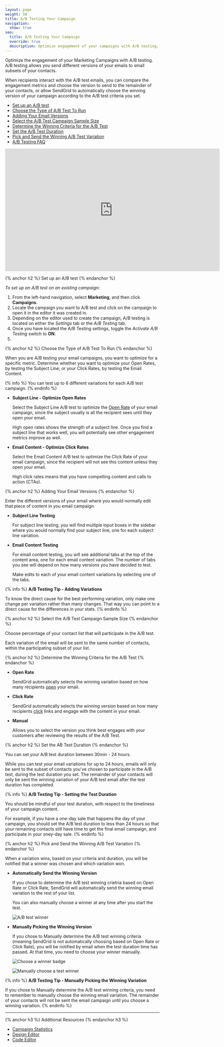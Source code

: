 ```yaml
---
layout: page
weight: 50
title: A/B Testing Your Campaign
navigation:
  show: true
seo:
  title: A/B Testing Your Campaign
  override: true
  description: Optimize engagement of your campaigns with A/B testing, by sending different versions of your emails to a small subset of your contacts and measuring the engagement results.
---
```

Optimize the engagement of your Marketing Campaigns with A/B testing. A/B testing allows you send different versions of your emails to small subsets of your contacts.

When recipients interact with the A/B test emails, you can compare the engagement metrics and choose the version to send to the remainder of your contacts, or allow SendGrid to automatically choose the winning version of your campaign according to the A/B test criteria you set.

- [Set up an A/B test](#-Set-up-an-AB-test)
- [Choose the Type of A/B Test To Run](#-Choose-the-Type-of-AB-Test-To-Run)
- [Adding Your Email Versions](#-Adding-Your-Email-Versions)
- [Select the A/B Test Campaign Sample Size](#-Select-the-AB-Test-Campaign-Sample-Size)
- [Determine the Winning Criteria for the A/B Test](#-Determine-the-Winning-Criteria-for-the-AB-Test)
- [Set the A/B Test Duration](#-Set-the-AB-Test-Duration)
- [Pick and Send the Winning A/B Test Variation](#-Pick-and-Send-the-Winning-AB-Test-Variation)
- [A/B Testing FAQ](#-AB-Testing-FAQ)

<iframe src="https://player.vimeo.com/video/225916632" width="700" height="400" frameborder="0" webkitallowfullscreen mozallowfullscreen allowfullscreen></iframe>

{% anchor h2 %} Set up an A/B test {% endanchor %}

 *To set up an A/B test on an existing campaign:*

1. From the left-hand navigation, select **Marketing**, and then click **Campaigns**. 
1. Locate the campaign you want to A/B test and click on the campaign to open it in the editor it was created in. 
1. Depending on the editor used to create the campaign, A/B testing is located on either the *Settings* tab or the *A/B Testing* tab.
1. Once you have located the A/B Testing settings, toggle the *Activate A/B Testing* switch to **ON**. 
1. 


{% anchor h2 %} Choose the Type of A/B Test To Run {% endanchor %}

When you are A/B testing your email campaigns, you want to optimize for a specific metric. Determine whether you want to optimize your Open Rates, by testing the Subject Line; or your Click Rates, by testing the Email Content. 

(% info %)
You can test up to 6 different variations for each A/B test campaign.
(% endinfo %)

- **Subject Line - Optimize Open Rates**

	Select the Subject Line A/B test to optimize the [Open Rate]({{root_url}}/Glossary/open_rate.html) of your email campaign, since the subject usually is all the recipient sees until they open your email.

	High open rates shows the strength of a subject line. Once you find a subject line that works well, you will potentially see other engagement metrics improve as well.

- **Email Content - Optimize Click Rates**

	Select the Email Content A/B test to optimize the Click Rate of your email campaign, since the recipient will not see this content unless they open your email.
		
    High click rates means that you have compelling content and calls to action (CTAs).
    
{% anchor h2 %} Adding Your Email Versions {% endanchor %}

Enter the different versions of your email where you would normally edit that piece of content in you email campaign.

- **Subject Line Testing**

  For subject line testing, you will find multiple input boxes in the sidebar where you would normally find your subject line, one for each subject line variation.

- **Email Content Testing**

  For email content testing, you will see additional tabs at the top of the content area, one for each email content variation. The number of tabs you see will depend on how many versions you have decided to test.
  
  Make edits to each of your email content variations by selecting one of the tabs.

{% info %}
**A/B Testing Tip - Adding Variations**

To know the direct cause for the best performing variation, only make one change per variation rather than many changes. That way you can point to a direct cause for the differences in your stats.
{% endinfo %}

{% anchor h2 %} Select the A/B Test Campaign Sample Size {% endanchor %}

Choose percentage of your contact list that will participate in the A/B test.

Each variation of the email will be sent to the same number of contacts, within the participating subset of your list.



{% anchor h2 %} Determine the Winning Criteria for the A/B Test {% endanchor %}

- **Open Rate**

  SendGrid automatically selects the winning variation based on how many recipients [open]({{root_url}}/Glossary/opens.html) your email.

- **Click Rate**

  SendGrid automatically selects the winning version based on how many recipients [click]({{root_url}}/Glossary/clicks.html) links and engage with the content in your email.

- **Manual**

	Allows you to select the version you think best engages with your customers after reviewing the results of the A/B Test.


{% anchor h2 %} Set the AB Test Duration {% endanchor %}

You can set your A/B test duration between 30min - 24 hours.

While you can test your email variations for up to 24 hours, emails will only be sent to the subset of contacts you've chosen to participate in the A/B test, during the test duration you set. The remainder of your contacts will only be sent the winning variation of your A/B test email after the test duration has completed.

{% info %}
**A/B Testing Tip - Setting the Test Duration**

You should be mindful of your test duration, with respect to the timeliness of your campaign content.

For example, if you have a one-day sale that happens the day of your campaign, you should set the A/B test duration to less than 24 hours so that your remaining contacts still have time to get the final email campaign, and participate in your oney-day sale.
{% endinfo %}

{% anchor h2 %} Pick and Send the Winning A/B Test Variation {% endanchor %}

When a variation wins, based on your criteria and duration, you will be notified that a winner was chosen and which variation won.

- **Automatically Send the Winning Version**

	If you chose to determine the A/B test winning crietria based on Open Rate or Click Rate, SendGrid will automatically send the winning email variation to the rest of your list.

  You can also manually choose a winner at any time after you start the test.

  ![]({{root_url}}/images/ab_testing_4.png "A/B test winner")

- **Manually Picking the Winning Version**

	If you chose to Manually determine the A/B test winning criteria (meaning SendGrid is not automatically choosing based on Open Rate or Click Rate), you will be notified by email when the test duration time has passed. At that time, you need to choose your winner manually.

  ![]({{root_url}}/images/ab_testing_3.png "Choose a winner badge")

  ![]({{root_url}}/images/ab_testing_2.png "Manually choose a test winner")
  
{% info %}
**A/B Testing Tip - Manually Picking the Winning Variation**

If you chose to Manually determine the A/B test winning criteria, you need to remember to manually choose the winning email variation. The remainder of your contacts will not be sent the email campaign until you choose a winning variation.
{% endinfo %}


---------------

{% anchor h3 %}
Additional Resources
{% endanchor h3 %}

- [Campaign Statistics](https://sendgrid.com/docs/User_Guide/Marketing_Campaigns/campaign_stats.html)
- [Design Editor]({{root_url}}/User_Guide/Marketing_Campaigns/design_editor.html)
- [Code Editor]({{root_url}}/User_Guide/Marketing_Campaigns/code_editor.html)
